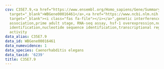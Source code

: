 ```yaml
---
csv: C35E7.9,<a href="https://www.ensembl.org/Homo_sapiens/Gene/Summary?db=core;g=WBGene00016461"
  target="_blank">WBGene00016461</a>,<a href="https://www.ncbi.nlm.nih.gov/pubmed/30894454"
  target="_blank"><i class="fas fa-file"></i></a>",genetic interference,functional
  association,prime adult stage, RNA-seq assay, hsf-1 overexpression,nucleotide sequence
  identification,nucleotide sequence identification,transcriptional regulation,up-regulates
  activity
data_alias: C35E7.9
data_id: WBGene00016461
data_numevidence: 1
data_species: Caenorhabditis elegans
data_taxid: '6239'
title: C35E7.9
---
```

